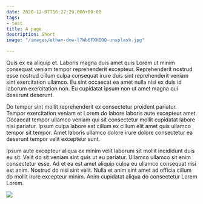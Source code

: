 ```yaml
---
date: 2020-12-07T16:27:29.000+00:00
tags:
- test
title: A page
description: Short
image: "/images/ethan-dow-l7Wb6FXHIOQ-unsplash.jpg"

---
```

Quis ex ea aliquip et. Laboris magna duis amet quis Lorem ut minim consequat veniam tempor reprehenderit excepteur. Reprehenderit nostrud esse nostrud cillum culpa consequat irure duis sint reprehenderit veniam sint exercitation ullamco. Eu sint occaecat ea amet nulla nisi ex duis id laborum exercitation non. Eu cupidatat ipsum non ut amet magna qui deserunt deserunt.

Do tempor sint mollit reprehenderit ex consectetur proident pariatur. Tempor exercitation veniam et Lorem do labore laboris aute excepteur amet. Occaecat tempor ullamco veniam qui sit consectetur mollit cupidatat labore nisi pariatur. Ipsum culpa labore est cillum ex cillum elit amet quis ullamco tempor sit tempor. Amet laboris ullamco dolore irure dolore consectetur ea deserunt tempor velit excepteur sunt.

Ipsum aute excepteur aliqua ex minim velit laborum sit mollit incididunt duis eu sit. Velit do sit veniam sint quis ut eu pariatur. Ullamco ullamco sit enim consectetur esse. Ad et ea est amet aliquip culpa eu ullamco consequat nisi est anim. Nostrud do nisi sint velit. Nulla et anim sint amet ad officia cillum do mollit irure excepteur minim. Anim cupidatat aliqua do consectetur Lorem Lorem.

![](/images/bullseye-gradient.svg)